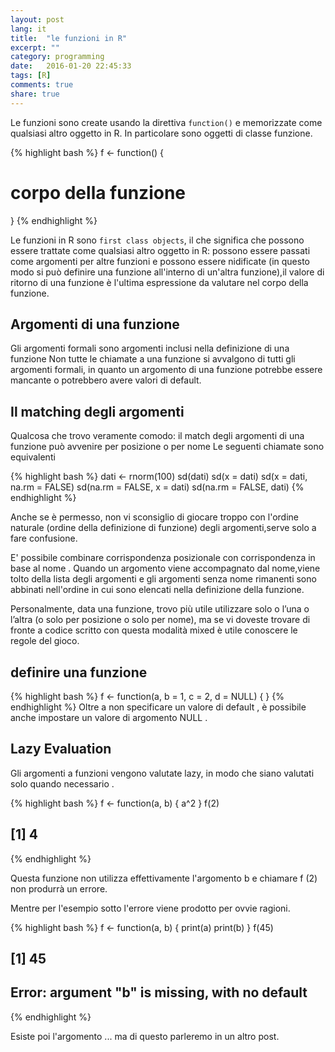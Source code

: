 ```yaml
---
layout: post
lang: it
title:  "le funzioni in R"
excerpt: ""
category: programming
date:   2016-01-20 22:45:33
tags: [R]
comments: true
share: true
---
```


Le funzioni sono create usando la direttiva `function()` e memorizzate come qualsiasi altro oggetto in R. 
In particolare sono oggetti di classe funzione.

{% highlight bash %}
f <- function(<arguments>) {
   # corpo della funzione
}
{% endhighlight %}

Le funzioni in R sono `first class objects`, il che significa che possono essere trattate come qualsiasi altro oggetto in R: possono essere passati come argomenti per altre funzioni e possono essere nidificate (in questo modo si può definire una funzione all'interno di un'altra funzione),il valore di ritorno di una funzione è l'ultima espressione da valutare nel corpo della funzione.

## Argomenti di una funzione

Gli argomenti formali sono argomenti inclusi nella definizione di una funzione
Non tutte le chiamate a una funzione si avvalgono di tutti gli argomenti formali, in quanto
un argomento di una funzione potrebbe essere mancante o potrebbero avere valori di default.

## Il matching degli argomenti 
Qualcosa che trovo veramente comodo: il match degli argomenti di una funzione può avvenire per posizione o per nome
Le seguenti chiamate sono equivalenti

{% highlight bash %}
dati <- rnorm(100)
sd(dati)
sd(x = dati)
sd(x = dati, na.rm = FALSE)
sd(na.rm = FALSE, x = dati)
sd(na.rm = FALSE, dati)
{% endhighlight %}

Anche se è permesso, non vi sconsiglio di giocare troppo con l'ordine naturale (ordine della definizione di funzione) degli argomenti,serve solo a fare confusione.

E' possibile combinare corrispondenza posizionale con corrispondenza in base al nome .
Quando un argomento viene accompagnato dal nome,viene tolto della lista degli argomenti e gli argomenti senza nome rimanenti sono abbinati nell'ordine in cui sono elencati nella definizione della funzione. 

Personalmente, data una funzione, trovo più utile utilizzare solo o l’una o l’altra (o solo per posizione o solo per nome), ma se vi doveste trovare di fronte a codice scritto con questa modalità mixed è utile conoscere le regole del gioco.

## definire una funzione
{% highlight bash %}
f <- function(a, b = 1, c = 2, d = NULL) {
}
{% endhighlight %}
Oltre a non specificare un valore di default , è possibile anche impostare un valore di argomento NULL .

## Lazy Evaluation
Gli argomenti a funzioni vengono valutate lazy, in modo che siano valutati solo quando necessario .

{% highlight bash %}
f <- function(a, b) {
   a^2
}
f(2)
## [1] 4
{% endhighlight %}

Questa funzione non utilizza effettivamente l'argomento b e chiamare f (2) non produrrà un errore.

Mentre per l'esempio sotto l'errore viene prodotto per ovvie ragioni.

{% highlight bash %}
f <- function(a, b) {
   print(a)
   print(b)
}
f(45)
## [1] 45
## Error: argument "b" is missing, with no default
{% endhighlight %}

Esiste poi l'argomento ... ma di questo parleremo in un altro post.



